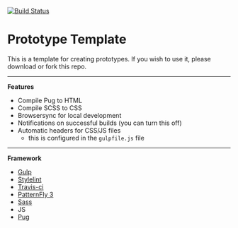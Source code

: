 [![Build Status](https://travis-ci.com/mindreeper2420/prototype-template.svg?branch=master)](https://travis-ci.com/mindreeper2420/prototype-template)

# Prototype Template

This is a template for creating prototypes. If you wish to use it, please download or fork this repo.

----

**Features**

- Compile Pug to HTML
- Compile SCSS to CSS
- Browsersync for local development
- Notifications on successful builds (you can turn this off)
- Automatic headers for CSS/JS files
  - this is configured in the `gulpfile.js` file

----

**Framework**

- [Gulp](https://gulpjs.com/)
- [Stylelint](https://stylelint.io/)
- [Travis-ci](https://travis-ci.com/)
- [PatternFly 3](https://github.com/patternfly/patternfly)
- [Sass](http://sass-lang.com/guide)
- JS
- [Pug](https://github.com/pugjs/pug)
